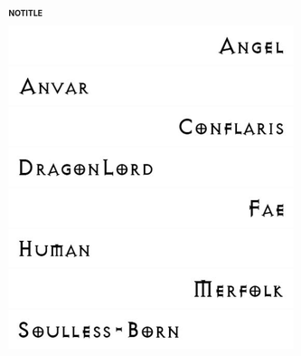 __NOTITLE__

![Angel.jpg](Angel.jpg "Angel.jpg")
<span style="float:right;">![Anvar.jpg](Anvar.jpg "Anvar.jpg")</span>

![Conflaris.jpg](Conflaris.jpg "Conflaris.jpg")
<span style="float:right;">![DragonLord.jpg](DragonLord.jpg
"DragonLord.jpg")</span>

![Fae.jpg](Fae.jpg "Fae.jpg")
<span style="float:right;">![Human.jpg](Human.jpg "Human.jpg")</span>

![Merfolk.jpg](Merfolk.jpg "Merfolk.jpg")
<span style="float:right;">![SoullessBorn.jpg](SoullessBorn.jpg
"SoullessBorn.jpg")</span>